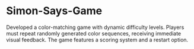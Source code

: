 # Simon-Says-Game
Developed a color-matching game with dynamic difficulty levels. Players must repeat randomly generated color sequences, receiving immediate visual feedback. The game features a scoring system and a restart option.
